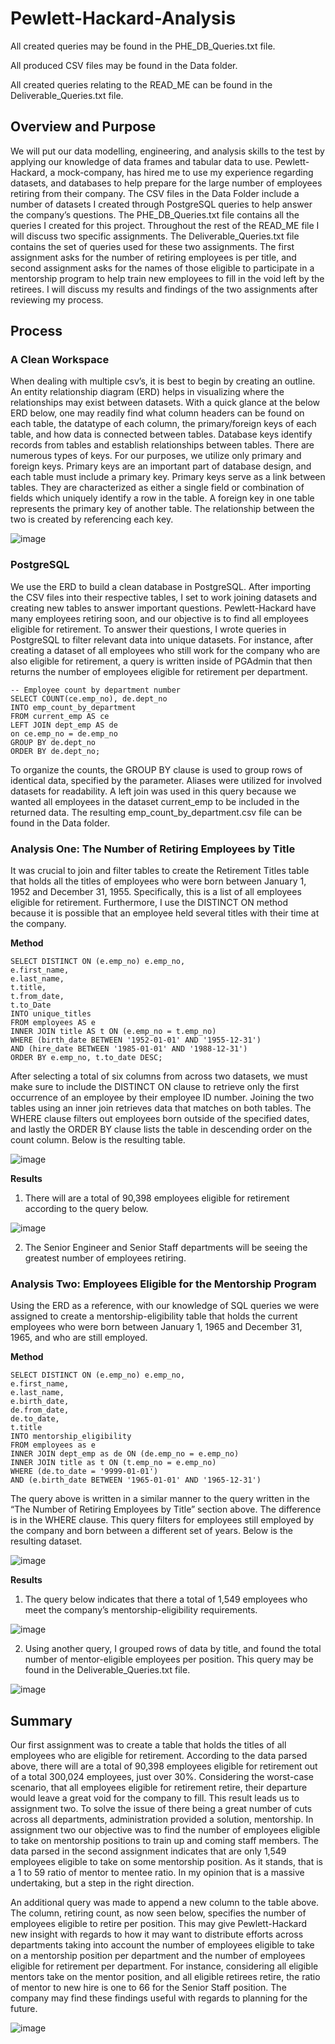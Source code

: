 # Pewlett-Hackard-Analysis

All created queries may be found in the PHE_DB_Queries.txt file.

All produced CSV files may be found in the Data folder.

All created queries relating to the READ_ME can be found in the Deliverable_Queries.txt file.

## Overview and Purpose
We will put our data modelling, engineering, and analysis skills to the test by applying our knowledge of data frames and tabular data to use. Pewlett-Hackard, a mock-company, has hired me to use my experience regarding datasets, and databases to help prepare for the large number of employees retiring from their company. The CSV files in the Data Folder include a number of datasets I created through PostgreSQL queries to help answer the company’s questions. The PHE_DB_Queries.txt file contains all the queries I created for this project. Throughout the rest of the READ_ME file I will discuss two specific assignments. The Deliverable_Queries.txt file contains the set of queries used for these two assignments. The first assignment asks for the number of retiring employees is per title, and second assignment asks for the names of those eligible to participate in a mentorship program to help train new employees to fill in the void left by the retirees. I will discuss my results and findings of the two assignments after reviewing my process.

## Process
### A Clean Workspace
When dealing with multiple csv’s, it is best to begin by creating an outline. An entity relationship diagram (ERD) helps in visualizing where the relationships may exist between datasets. With a quick glance at the below ERD below, one may readily find what column headers can be found on each table, the datatype of each column, the primary/foreign keys of each table, and how data is connected between tables. Database keys identify records from tables and establish relationships between tables. There are numerous types of keys. For our purposes, we utilize only primary and foreign keys. Primary keys are an important part of database design, and each table must include a primary key. Primary keys serve as a link between tables. They are characterized as either a single field or combination of fields which uniquely identify a row in the table. A foreign key in one table represents the primary key of another table. The relationship between the two is created by referencing each key.

![image](https://user-images.githubusercontent.com/68082808/93276418-6ed31c80-f78d-11ea-84a0-7e18f3f242f1.png)


### PostgreSQL
We use the ERD to build a clean database in PostgreSQL. After importing the CSV files into their respective tables, I set to work joining datasets and creating new tables to answer important questions. Pewlett-Hackard have many employees retiring soon, and our objective is to find all employees eligible for retirement. To answer their questions, I wrote queries in PostgreSQL to filter relevant data into unique datasets. For instance, after creating a dataset of all employees who still work for the company who are also eligible for retirement, a query is written inside of PGAdmin that then returns the number of employees eligible for retirement per department.

```
-- Employee count by department number
SELECT COUNT(ce.emp_no), de.dept_no
INTO emp_count_by_department
FROM current_emp AS ce
LEFT JOIN dept_emp AS de
on ce.emp_no = de.emp_no
GROUP BY de.dept_no
ORDER BY de.dept_no;
```
To organize the counts, the GROUP BY clause is used to group rows of identical data, specified by the parameter. Aliases were utilized for involved datasets for readability. A left join was used in this query because we wanted all employees in the dataset current_emp to be included in the returned data. The resulting emp_count_by_department.csv file can be found in the Data folder.


### Analysis One: The Number of Retiring Employees by Title

It was crucial to join and filter tables to create the Retirement Titles table that holds all the titles of employees who were born between January 1, 1952 and December 31, 1955. Specifically, this is a list of all employees eligible for retirement.  Furthermore, I use the DISTINCT ON method because it is possible that an employee held several titles with their time at the company.

**Method**

```
SELECT DISTINCT ON (e.emp_no) e.emp_no,
e.first_name,
e.last_name,
t.title,
t.from_date,
t.to_Date
INTO unique_titles
FROM employees AS e
INNER JOIN title AS t ON (e.emp_no = t.emp_no)
WHERE (birth_date BETWEEN '1952-01-01' AND '1955-12-31')
AND (hire_date BETWEEN '1985-01-01' AND '1988-12-31')
ORDER BY e.emp_no, t.to_date DESC;
```

After selecting a total of six columns from across two datasets, we must make sure to include the DISTINCT ON clause to retrieve only the first occurrence of an employee by their employee ID number. Joining the two tables using an inner join retrieves data that matches on both tables. The WHERE clause filters out employees born outside of the specified dates, and lastly the ORDER BY clause lists the table in descending order on the count column. Below is the resulting table.

![image](https://user-images.githubusercontent.com/68082808/93276429-7692c100-f78d-11ea-905a-b939607c20cc.png)


**Results**

1.	There will are a total of 90,398 employees eligible for retirement according to the query below. 
 
![image](https://user-images.githubusercontent.com/68082808/93276434-7c88a200-f78d-11ea-848e-dcedb3d0b4a5.png)


2.	The Senior Engineer and Senior Staff departments will be seeing the greatest number of employees retiring. 


### Analysis Two: Employees Eligible for the Mentorship Program

Using the ERD as a reference, with our knowledge of SQL queries we were assigned to create a mentorship-eligibility table that holds the current employees who were born between January 1, 1965 and December 31, 1965, and who are still employed.

**Method**

```
SELECT DISTINCT ON (e.emp_no) e.emp_no,
e.first_name,
e.last_name,
e.birth_date,
de.from_date,
de.to_date,
t.title
INTO mentorship_eligibility
FROM employees as e
INNER JOIN dept_emp as de ON (de.emp_no = e.emp_no)
INNER JOIN title as t ON (t.emp_no = e.emp_no)
WHERE (de.to_date = '9999-01-01')
AND (e.birth_date BETWEEN '1965-01-01' AND '1965-12-31')
```

The query above is written in a similar manner to the query written in the “The Number of Retiring Employees by Title” section above. The difference is in the WHERE clause. This query filters for employees still employed by the company and born between a different set of years. Below is the resulting dataset.

![image](https://user-images.githubusercontent.com/68082808/93276445-827e8300-f78d-11ea-8a43-d8e46c000bff.png)


**Results**

1.	The query below indicates that there a total of 1,549 employees who meet the company’s mentorship-eligibility requirements.
 
![image](https://user-images.githubusercontent.com/68082808/93276460-890cfa80-f78d-11ea-8aec-60017ba73263.png)


2.	Using another query, I grouped rows of data by title, and found the total number of mentor-eligible employees per position. This query may be found in the Deliverable_Queries.txt file.
 
 ![image](https://user-images.githubusercontent.com/68082808/93276468-8dd1ae80-f78d-11ea-8f7f-172ae39aa0fa.png)
 
## Summary

Our first assignment was to create a table that holds the titles of all employees who are eligible for retirement. According to the data parsed above, there will are a total of 90,398 employees eligible for retirement out of a total 300,024 employees, just over 30%. Considering the worst-case scenario, that all employees eligible for retirement retire, their departure would leave a great void for the company to fill. This result leads us to assignment two. To solve the issue of there being a great number of cuts across all departments, administration provided a solution, mentorship. In assignment two our objective was to find the number of employees eligible to take on mentorship positions to train up and coming staff members. The data parsed in the second assignment indicates that are only 1,549 employees eligible to take on some mentorship position. As it stands, that is a 1 to 59 ratio of mentor to mentee ratio. In my opinion that is a massive undertaking, but a step in the right direction. 

An additional query was made to append a new column to the table above. The column, retiring count, as now seen below, specifies the number of employees eligible to retire per position. This may give Pewlett-Hackard new insight with regards to how it may want to distribute efforts across departments taking into account the number of employees eligible to take on a mentorship position per department and the number of employees eligible for retirement per department. For instance, considering all eligible mentors take on the mentor position, and all eligible retirees retire, the ratio of mentor to new hire is one to 66 for the Senior Staff position. The company may find these findings useful with regards to planning for the future.

![image](https://user-images.githubusercontent.com/68082808/93282525-97164780-f79c-11ea-9194-05b6128ec693.png)
